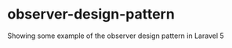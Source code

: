observer-design-pattern
=======================

Showing some example of the observer design pattern in Laravel 5
